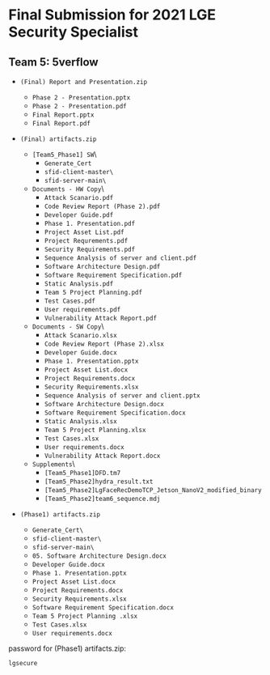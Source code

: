 # Final Submission for 2021 LGE Security Specialist
##                Team 5: 5verflow

- `(Final) Report and Presentation.zip`
  - `Phase 2 - Presentation.pptx`
  - `Phase 2 - Presentation.pdf`
  - `Final Report.pptx`
  - `Final Report.pdf`

- `(Final) artifacts.zip`
  - `[Team5_Phase1] SW`\
    - `Generate_Cert`
    - `sfid-client-master\`
    - `sfid-server-main\`
  - `Documents - HW Copy`\
    - `Attack Scanario.pdf`
    - `Code Review Report (Phase 2).pdf`
    - `Developer Guide.pdf`
    - `Phase 1. Presentation.pdf`
    - `Project Asset List.pdf`
    - `Project Requrements.pdf`
    - `Security Requirements.pdf`
    - `Sequence Analysis of server and client.pdf`
    - `Software Architecture Design.pdf`
    - `Software Requirement Specification.pdf`
    - `Static Analysis.pdf`
    - `Team 5 Project Planning.pdf`
    - `Test Cases.pdf`
    - `User requirements.pdf`
    - `Vulnerability Attack Report.pdf`
  - `Documents - SW Copy`\
    - `Attack Scanario.xlsx`
    - `Code Review Report (Phase 2).xlsx`
    - `Developer Guide.docx`
    - `Phase 1. Presentation.pptx`
    - `Project Asset List.docx`
    - `Project Requirements.docx`
    - `Security Requirements.xlsx`
    - `Sequence Analysis of server and client.pptx`
    - `Software Architecture Design.docx`
    - `Software Requirement Specification.docx`
    - `Static Analysis.xlsx`
    - `Team 5 Project Planning.xlsx`
    - `Test Cases.xlsx`
    - `User requirements.docx`
    - `Vulnerability Attack Report.docx`
  - `Supplements`\
    - `[Team5_Phase1]DFD.tm7`
    - `[Team5_Phase2]hydra_result.txt`
    - `[Team5_Phase2]LgFaceRecDemoTCP_Jetson_NanoV2_modified_binary`
    - `[Team5_Phase2]team6_sequence.mdj`

- `(Phase1) artifacts.zip` 
  - `Generate_Cert\`
  - `sfid-client-master\`
  - `sfid-server-main\`
  - `05. Software Architecture Design.docx`
  - `Developer Guide.docx`
  - `Phase 1. Presentation.pptx`
  - `Project Asset List.docx`
  - `Project Requirements.docx`
  - `Security Requirements.xlsx`
  - `Software Requirement Specification.docx`
  - `Team 5 Project Planning .xlsx`
  - `Test Cases.xlsx`
  - `User requirements.docx`


password for (Phase1) artifacts.zip:
```
lgsecure
```

